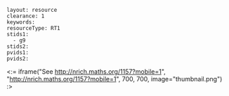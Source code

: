 ````
layout: resource
clearance: 1
keywords:
resourceType: RT1
stids1: 
  - g9
stids2:
pvids1:
pvids2:

````

<:= iframe("See http://nrich.maths.org/1157?mobile=1", "http://nrich.maths.org/1157?mobile=1", 700, 700, image="thumbnail.png") :>

